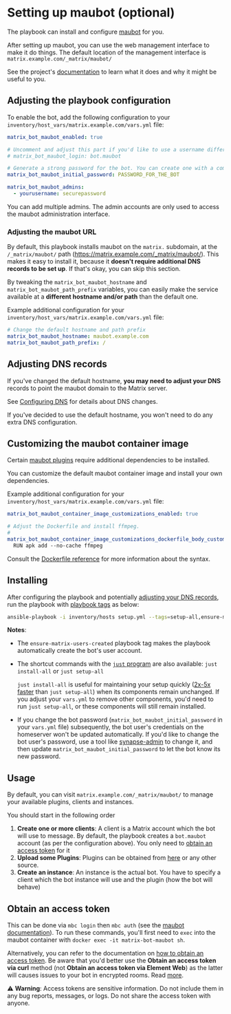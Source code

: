 # Setting up maubot (optional)

The playbook can install and configure [maubot](https://github.com/maubot/maubot) for you.

After setting up maubot, you can use the web management interface to make it do things. The default location of the management interface is `matrix.example.com/_matrix/maubot/`

See the project's [documentation](https://docs.mau.fi/maubot/usage/basic.html) to learn what it does and why it might be useful to you.

## Adjusting the playbook configuration

To enable the bot, add the following configuration to your `inventory/host_vars/matrix.example.com/vars.yml` file:

```yaml
matrix_bot_maubot_enabled: true

# Uncomment and adjust this part if you'd like to use a username different than the default
# matrix_bot_maubot_login: bot.maubot

# Generate a strong password for the bot. You can create one with a command like `pwgen -s 64 1`.
matrix_bot_maubot_initial_password: PASSWORD_FOR_THE_BOT

matrix_bot_maubot_admins:
  - yourusername: securepassword
```

You can add multiple admins. The admin accounts are only used to access the maubot administration interface.

### Adjusting the maubot URL

By default, this playbook installs maubot on the `matrix.` subdomain, at the `/_matrix/maubot/` path (https://matrix.example.com/_matrix/maubot/). This makes it easy to install it, because it **doesn't require additional DNS records to be set up**. If that's okay, you can skip this section.

By tweaking the `matrix_bot_maubot_hostname` and `matrix_bot_maubot_path_prefix` variables, you can easily make the service available at a **different hostname and/or path** than the default one.

Example additional configuration for your `inventory/host_vars/matrix.example.com/vars.yml` file:

```yaml
# Change the default hostname and path prefix
matrix_bot_maubot_hostname: maubot.example.com
matrix_bot_maubot_path_prefix: /
```

## Adjusting DNS records

If you've changed the default hostname, **you may need to adjust your DNS** records to point the maubot domain to the Matrix server.

See [Configuring DNS](configuring-dns.md) for details about DNS changes.

If you've decided to use the default hostname, you won't need to do any extra DNS configuration.

## Customizing the maubot container image

Certain [maubot plugins](https://plugins.mau.bot/) require additional dependencies to be installed.

You can customize the default maubot container image and install your own dependencies.

Example additional configuration for your `inventory/host_vars/matrix.example.com/vars.yml` file:

```yaml
matrix_bot_maubot_container_image_customizations_enabled: true

# Adjust the Dockerfile and install ffmpeg.
#
matrix_bot_maubot_container_image_customizations_dockerfile_body_custom: |
  RUN apk add --no-cache ffmpeg
```

Consult the [Dockerfile reference](https://docs.docker.com/reference/dockerfile/) for more information about the syntax.

## Installing

After configuring the playbook and potentially [adjusting your DNS records](#adjusting-dns-records), run the playbook with [playbook tags](playbook-tags.md) as below:

<!-- NOTE: let this conservative command run (instead of install-all) to make it clear that failure of the command means something is clearly broken. -->
```sh
ansible-playbook -i inventory/hosts setup.yml --tags=setup-all,ensure-matrix-users-created,start
```

**Notes**:

- The `ensure-matrix-users-created` playbook tag makes the playbook automatically create the bot's user account.

- The shortcut commands with the [`just` program](just.md) are also available: `just install-all` or `just setup-all`

  `just install-all` is useful for maintaining your setup quickly ([2x-5x faster](../CHANGELOG.md#2x-5x-performance-improvements-in-playbook-runtime) than `just setup-all`) when its components remain unchanged. If you adjust your `vars.yml` to remove other components, you'd need to run `just setup-all`, or these components will still remain installed.

- If you change the bot password (`matrix_bot_maubot_initial_password` in your `vars.yml` file) subsequently, the bot user's credentials on the homeserver won't be updated automatically. If you'd like to change the bot user's password, use a tool like [synapse-admin](configuring-playbook-synapse-admin.md) to change it, and then update `matrix_bot_maubot_initial_password` to let the bot know its new password.

## Usage

By default, you can visit `matrix.example.com/_matrix/maubot/` to manage your available plugins, clients and instances.

You should start in the following order
1. **Create one or more clients**: A client is a Matrix account which the bot will use to message. By default, the playbook creates a `bot.maubot` account (as per the configuration above). You only need to [obtain an access token](#obtaining-an-access-token) for it
2. **Upload some Plugins**: Plugins can be obtained from [here](https://github.com/maubot/maubot#plugins) or any other source.
3. **Create an instance**: An instance is the actual bot. You have to specify a client which the bot instance will use and the plugin (how the bot will behave)

## Obtain an access token

This can be done via `mbc login` then `mbc auth` (see the [maubot documentation](https://docs.mau.fi/maubot/usage/cli/auth.html)). To run these commands, you'll first need to `exec` into the maubot container with `docker exec -it matrix-bot-maubot sh`.

Alternatively, you can refer to the documentation on [how to obtain an access token](obtaining-access-tokens.md). Be aware that you'd better use the **Obtain an access token via curl** method (not **Obtain an access token via Element Web**) as the latter will causes issues to your bot in encrypted rooms. Read [more](https://docs.mau.fi/maubot/usage/basic.html#creating-clients).

⚠️ **Warning**: Access tokens are sensitive information. Do not include them in any bug reports, messages, or logs. Do not share the access token with anyone.
